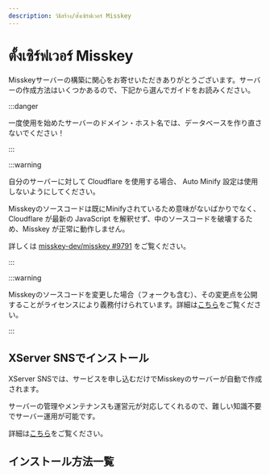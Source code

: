 ```yaml
---
description: วิธีสร้าง/ตั้งเซิร์ฟเวอร์ Misskey
---
```


# ตั้งเซิร์ฟเวอร์ Misskey

Misskeyサーバーの構築に関心をお寄せいただきありがとうございます。サーバーの作成方法はいくつかあるので、下記から選んでガイドをお読みください。

:::danger

一度使用を始めたサーバーのドメイン・ホスト名では、データベースを作り直さないでください！

:::

:::warning

自分のサーバーに対して Cloudflare を使用する場合、 Auto Minify 設定は使用しないようにしてください。

Misskeyのソースコードは既にMinifyされているため意味がないばかりでなく、Cloudflare が最新の JavaScript を解釈せず、中のソースコードを破壊するため、Misskey が正常に動作しません。

詳しくは [misskey-dev/misskey #9791](https://github.com/misskey-dev/misskey/issues/9791) をご覧ください。

:::

:::warning

Misskeyのソースコードを変更した場合（フォークも含む）、その変更点を公開することがライセンスにより義務付けられています。詳細は[こちら](/docs/for-admin/install/resources/forking/)をご覧ください。

:::

## XServer SNSでインストール

XServer SNSでは、サービスを申し込むだけでMisskeyのサーバーが自動で作成されます。

サーバーの管理やメンテナンスも運営元が対応してくれるので、難しい知識不要でサーバー運用が可能です。

詳細は[こちら](https://sns.xserver.ne.jp/misskey.php)をご覧ください。

## インストール方法一覧

<MkIndex />
